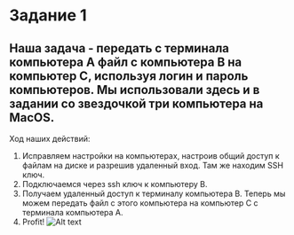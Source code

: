 # Задание 1
## Наша задача - передать с терминала компьютера А файл с компьютера В на компьютер С, используя логин и пароль компьютеров. Мы использовали здесь и в задании со звездочкой три компьютера на MacOS. 
Ход наших действий:

1) Исправляем настройки на компьютерах, настроив общий доступ к файлам на диске и разрешив удаленный вход. Там же находим SSH ключ.
2) Подключаемся через ssh ключ к компьютеру B.
3) Получаем удаленный доступ к терминалу компьютера B. Теперь мы можем передать файл с этого компьютера на компьютер С с терминала компьютера А.
4) Profit!
![Alt text](image.png)
